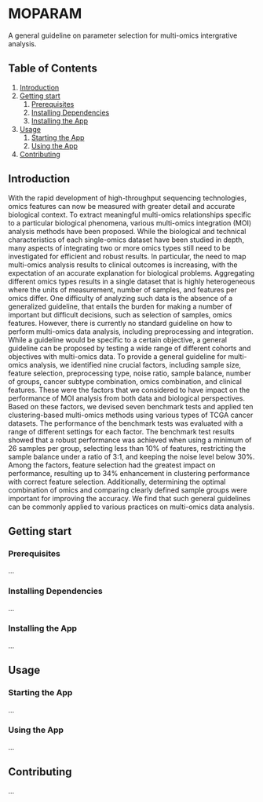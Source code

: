 # MOPARAM
A general guideline on parameter selection for multi-omics intergrative analysis.


## Table of Contents
1. [Introduction](#introduction)
2. [Getting start](#getting-start)
    1. [Prerequisites](#prerequisites)
    2. [Installing Dependencies](#installing-dependencies)
    3. [Installing the App](#installing-the-app)
3. [Usage](#usage)
    1. [Starting the App](#starting-the-app)
    2. [Using the App](#using-the-app)
4. [Contributing](#contributing)



## Introduction <a name="introduction"></a>
With the rapid development of high-throughput sequencing technologies, omics features can now be measured with greater detail and accurate biological context. To extract meaningful multi-omics relationships specific to a particular biological phenomena, various multi-omics integration (MOI) analysis methods have been proposed. While the biological and technical characteristics of each single-omics dataset have been studied in depth, many aspects of integrating two or more omics types still need to be investigated for efficient and robust results. In particular, the need to map multi-omics analysis results to clinical outcomes is increasing, with the expectation of an accurate explanation for biological problems. Aggregating different omics types results in a single dataset that is highly heterogeneous where the units of measurement, number of samples, and features per omics differ. One difficulty of analyzing such data is the absence of a generalized guideline, that entails the burden for making a number of important but difficult decisions, such as selection of samples, omics features. However, there is currently no standard guideline on how to perform multi-omics data analysis, including preprocessing and integration. While a guideline would be specific to a certain objective, a general guideline can be proposed by testing a wide range of different cohorts and objectives with multi-omics data. To provide a general guideline for multi-omics analysis, we identified nine crucial factors, including sample size, feature selection, preprocessing type, noise ratio, sample balance, number of groups, cancer subtype combination, omics combination, and clinical features. These were the factors that we considered to have impact on the performance of MOI analysis from both data and biological perspectives. Based on these factors, we devised seven benchmark tests and applied ten clustering-based multi-omics methods using various types of TCGA cancer datasets. The performance of the benchmark tests was evaluated with a range of different settings for each factor. The benchmark test results showed that a robust performance was achieved when using a minimum of 26 samples per group, selecting less than 10% of features, restricting the sample balance under a ratio of 3:1, and keeping the noise level below 30%. Among the factors, feature selection had the greatest impact on performance, resulting up to 34% enhancement in clustering performance with correct feature selection. Additionally, determining the optimal combination of omics and comparing clearly defined sample groups were important for improving the accuracy. We find that such general guidelines can be commonly applied to various practices on multi-omics data analysis.


## Getting start <a name="getting-start"></a>

### Prerequisites <a name="prerequisites"></a>

...

### Installing Dependencies <a name="installing-dependencies"></a>

...

### Installing the App <a name="installing-the-app"></a>

...

## Usage <a name="usage"></a>

### Starting the App <a name="starting-the-app"></a>

...

### Using the App <a name="using-the-app"></a>

...

## Contributing <a name="contributing"></a>

...

